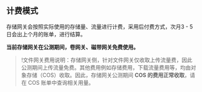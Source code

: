 ## 计费模式
存储网关会按照实际使用的存储量、流量进行计费，采用后付费方式，次月3 - 5日会出上个月的账单，进行结算。

**当前存储网关在公测期间，卷网关、磁带网关免费使用。**

>!文件网关费用说明：存储网关侧，针对文件网关仅收取上传流量费，因此公测期间上传流量免费。其他费用例如存储费用，下载流量费用等，均由对象存储（COS）收取。因此，存储网关公测期间 **COS 的费用正常收取**，请在 COS 账单中查询相关用量。


